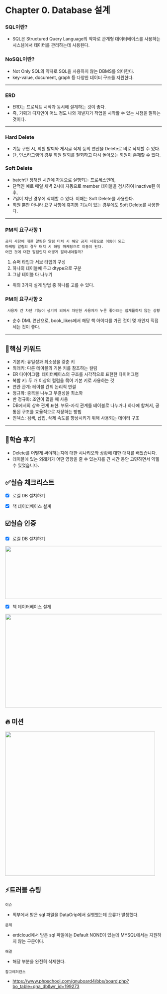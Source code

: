 # Chapter 0. Database 설계

### SQL이란? 
- SQL은 Structured Query Language의 약자로 관계형 데이터베이스를 사용하는 시스템에서 데이터를 관리하는데 사용된다.

### NoSQL이란?
- Not Only SQL의 약자로 SQL을 사용하지 않는 DBMS를 의미한다.
- key-value, document, graph 등 다양한 데이터 구조를 지원한다.

---

### ERD
- ERD는 프로젝트 시작과 동시에 설계하는 것이 좋다.
- 즉, 기획과 디자인이 어느 정도 나와 개발자가 작업을 시작할 수 있는 시점을 말하는 것이다.

---

### Hard Delete 
- 기능 구현 시, 회원 탈퇴와 게시글 삭제 등의 연산을 Delete로 비로 삭제할 수 있다.
- 단, 인스타그램의 경우 회원 탈퇴를 철회하고 다시 돌아오는 회원이 존재할 수 있다.

### Soft Delete
- batch란 정해진 시간에 자동으로 실행되는 프로세스인데,
- 단적인 예로 매일 새벽 2시에 자동으로 member 테이블을 검사하여 inactive된 이후,
- 7일이 지난 경우에 삭제할 수 있다. 이때는 Soft Delete를 사용한다.
- 회원 뿐만 아니라 요구 사항에 휴지통 기능이 있는 경우에도 Soft Delete를 사용한다.

---

### PM의 요구사항 1
```text
공지 사항에 대한 알림은 알림 터치 시 해당 공지 사항으로 이동이 되고
마케팅 알림의 경우 터치 시 해당 마케팅으로 이동이 된다.
어떤 것에 대한 알림인지 어떻게 알아내야할까?
```

1. 슈퍼 타입과 서브 타입의 구성
2. 하나의 테이블에 두고 dtype으로 구분
3. 그냥 테이블 다 나누기

- 위의 3가지 설계 방법 중 하나를 고를 수 있다.

### PM의 요구사항 2
` 사용자 간 차단 기능이 생기게 되어서 차단한 사용자가 누른 좋아요는 집계를하지 않는 상황`
- 순수 DML 연산으로, book_likes에서 해당 책 아이디를 가진 것이 몇 개인지 직접 세는 것이 좋다.

--- 

## 🎯핵심 키워드
- 기본키: 유일성과 최소성을 갖춘 키
- 외래키: 다른 테이블의 기본 키를 참조하는 컬럼
- ER 다이어그램: 데이터베이스의 구조를 시각적으로 표현한 다이어그램
- 복합 키: 두 개 이상의 컬럼을 묶어 기본 키로 사용하는 것
- 연관 관계: 테이블 간의 논리적 연결
- 정규화: 중복을 나누고 무결성을 최소화
- 반 정규화: 조인이 많을 때 사용
- DB에서의 상속 관계 표현: 부모-자식 관계를 테이블로 나누거나 하나에 합쳐서, 공통된 구조를 효율적으로 저장하는 방법
- 인덱스: 검색, 삽입, 삭제 속도를 향상시키기 위해 사용되는 데이터 구조

---

## 📢학습 후기
- Delete를 어떻게 써야하는지에 대한 시나리오와 상황에 대한 대처를 배웠습니다.
- 테이블에 있는 외래키가 어떤 영향을 줄 수 있는지를 긴 시간 동안 고민하면서 익힐 수 있었습니다.

## ✅실습 체크리스트
- [x] 로컬 DB 설치하기

- [x] 책 데이터베이스 설계

## ☑️실습 인증
- [x] 로컬 DB 설치하기

<img width="650" height="170" src="https://github.com/user-attachments/assets/45aa262d-530e-4191-9036-30c8c65b1403" /><br>

- [x] 책 데이터베이스 설계

<img width="650" height="300" src="https://github.com/user-attachments/assets/3dca4699-889a-4310-b567-828a11bd4ea6" /> <br>

## 🔥 미션
<img width="482" height="462" src="https://github.com/user-attachments/assets/e0e4fa41-f9df-419a-88fd-febc47ff47b6" /> <br>

## ⚡트러블 슈팅

`이슈` <br>
- 외부에서 받은 sql 파일을 DataGrip에서 실행했는데 오류가 발생했다. <br>

`문제` <br>
- erdcloud에서 받은 sql 파일에는 Default NONE이 있는데 MYSQL에서는 지원하지 않는 구문이다. <br>

`해결` <br>
- 해당 부분을 완전히 삭제한다. <br>

`참고레퍼런스` <br>
- https://www.phpschool.com/gnuboard4/bbs/board.php?bo_table=qna_db&wr_id=199273 <br>
